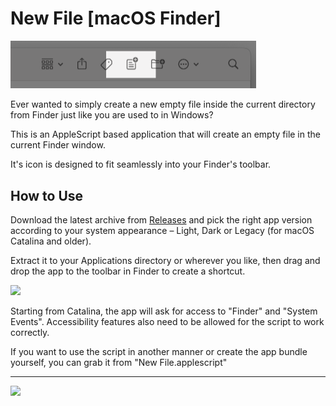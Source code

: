 # New File [macOS Finder] 
<img src="preview.png" width="393">

Ever wanted to simply create a new empty file inside the current directory from Finder just like you are used to in Windows?

This is an AppleScript based application that will create an empty file in the current Finder window. 

It's icon is designed to fit seamlessly into your Finder's toolbar.

## How to Use
Download the latest archive from [Releases](https://github.com/RomanSmolka/finder-new-file/releases/latest) and pick the right app version according to your system appearance – Light, Dark or Legacy (for macOS Catalina and older).

Extract it to your Applications directory or wherever you like, then drag and drop the app to the toolbar in Finder to create a shortcut.

![](toolbar.gif)

Starting from Catalina, the app will ask for access to "Finder" and "System Events". Accessibility features also need to be allowed for the script to work correctly.

If you want to use the script in another manner or create the app bundle yourself, you can grab it from "New File.applescript"

----

![](usage.gif)
